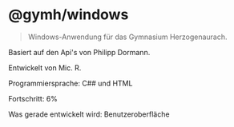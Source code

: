 # @gymh/windows
> Windows-Anwendung für das Gymnasium Herzogenaurach.

Basiert auf den Api's von Philipp Dormann.

Entwickelt von Mic. R.

Programmiersprache: C## und HTML

Fortschritt: 6%

Was gerade entwickelt wird: Benutzeroberfläche
